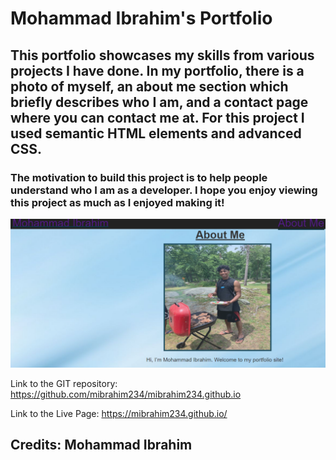 # Mohammad Ibrahim's Portfolio

## This portfolio showcases my skills from various projects I have done. In my portfolio, there is a photo of myself, an about me section which briefly describes who I am, and a contact page where you can contact me at. For this project I used semantic HTML elements and advanced CSS.

### The motivation to build this project is to help people understand who I am as a developer. I hope you enjoy viewing this project as much as I enjoyed making it!

![Mohammad Ibrahim Portfolio Screenshot](./assets/images/boom.png)

Link to the GIT repository: https://github.com/mibrahim234/mibrahim234.github.io

Link to the Live Page: https://mibrahim234.github.io/

## Credits: Mohammad Ibrahim 